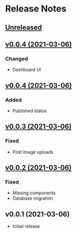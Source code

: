 # Release Notes

## [Unreleased](https://github.com/radiocubito/laravel-contentful/compare/v0.1.0...master)

## [v0.0.4 (2021-03-06)](https://github.com/radiocubito/laravel-contentful/compare/v0.0.4...v0.1.0)

### Changed

- Dashboard UI

## [v0.0.4 (2021-03-06)](https://github.com/radiocubito/laravel-contentful/compare/v0.0.3...v0.0.4)

### Added

- Published status

## [v0.0.3 (2021-03-06)](https://github.com/radiocubito/laravel-contentful/compare/v0.0.2...v0.0.3)

### Fixed

- Post image uploads

## [v0.0.2 (2021-03-06)](https://github.com/radiocubito/laravel-contentful/compare/v0.0.1...v0.0.2)

### Fixed

- Missing components
- Database migration

## v0.0.1 (2021-03-06)

- Initial release
